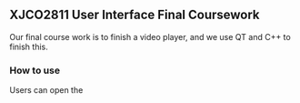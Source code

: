 ## XJCO2811 User Interface Final Coursework
Our final course work is to finish a video player, and we use QT and C++ to finish this.
### How to use
Users can open the 
